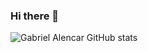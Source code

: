 ### Hi there 👋

![Gabriel Alencar GitHub stats](https://github-readme-stats.vercel.app/api?username=gabrielalencardearaujo&show_icons=true&theme=dracula)
